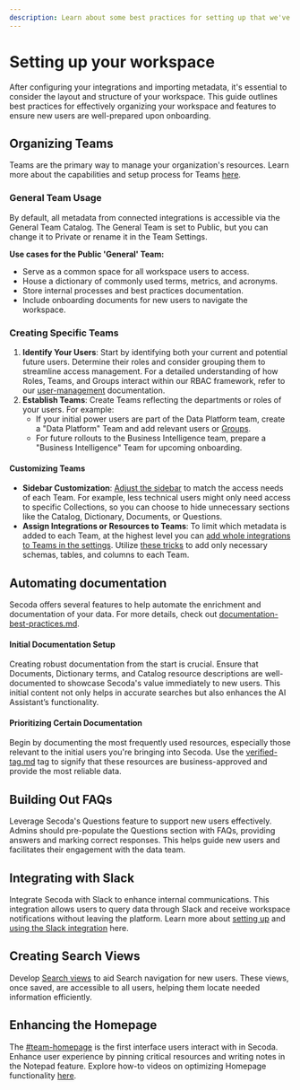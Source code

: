 ```yaml
---
description: Learn about some best practices for setting up that we've seen work well
---
```


# Setting up your workspace

After configuring your integrations and importing metadata, it's essential to consider the layout and structure of your workspace. This guide outlines best practices for effectively organizing your workspace and features to ensure new users are well-prepared upon onboarding.

## **Organizing Teams**

Teams are the primary way to manage your organization's resources. Learn more about the capabilities and setup process for Teams [here](../user-management/teams.md).

### **General Team Usage**

By default, all metadata from connected integrations is accessible via the General Team Catalog. The General Team is set to Public, but you can change it to Private or rename it in the Team Settings.

**Use cases for the Public 'General' Team:**

* Serve as a common space for all workspace users to access.
* House a dictionary of commonly used terms, metrics, and acronyms.
* Store internal processes and best practices documentation.
* Include onboarding documents for new users to navigate the workspace.

### **Creating Specific Teams**

1. **Identify Your Users**: Start by identifying both your current and potential future users. Determine their roles and consider grouping them to streamline access management. For a detailed understanding of how Roles, Teams, and Groups interact within our RBAC framework, refer to our [user-management](../user-management/ "mention") documentation.
2. **Establish Teams**: Create Teams reflecting the departments or roles of your users. For example:
   * If your initial power users are part of the Data Platform team, create a "Data Platform" Team and add relevant users or [Groups](../user-management/groups.md).
   * For future rollouts to the Business Intelligence team, prepare a "Business Intelligence" Team for upcoming onboarding.

#### **Customizing Teams**

* **Sidebar Customization**: [Adjust the sidebar](../user-management/teams.md#customizing-your-teams-sidebar) to match the access needs of each Team. For example, less technical users might only need access to specific Collections, so you can choose to hide unnecessary sections like the Catalog, Dictionary, Documents, or Questions.
* **Assign Integrations or Resources to Teams**: To limit which metadata is added to each Team, at the highest level you can [add whole integrations to Teams in the settings](../getting-started/secoda-as-an-admin/connect-your-data/#how-to-add-integrations). Utilize [these tricks](../features/catalog.md#limiting-resource-access-in-a-catalog) to add only necessary schemas, tables, and columns to each Team.&#x20;

## Automating documentation

Secoda offers several features to help automate the enrichment and documentation of your data. For more details, check out [documentation-best-practices.md](documentation-best-practices.md "mention").

#### **Initial Documentation Setup**&#x20;

Creating robust documentation from the start is crucial. Ensure that Documents, Dictionary terms, and Catalog resource descriptions are well-documented to showcase Secoda's value immediately to new users. This initial content not only helps in accurate searches but also enhances the AI Assistant’s functionality.

#### **Prioritizing Certain Documentation**&#x20;

Begin by documenting the most frequently used resources, especially those relevant to the initial users you're bringing into Secoda. Use the [verified-tag.md](../resource-and-metadata-management/tags/verified-tag.md "mention") tag to signify that these resources are business-approved and provide the most reliable data.

## **Building Out FAQs**&#x20;

Leverage Secoda's Questions feature to support new users effectively. Admins should pre-populate the Questions section with FAQs, providing answers and marking correct responses. This helps guide new users and facilitates their engagement with the data team.

## **Integrating with Slack**&#x20;

Integrate Secoda with Slack to enhance internal communications. This integration allows users to query data through Slack and receive workspace notifications without leaving the platform. Learn more about [setting up](slack-less-than-greater-than-questions-workflow.md) and [using the Slack integration](../integrations/productivity-tools/slack-connection/slack-user-guide.md) here.

## **Creating Search Views**&#x20;

Develop [Search views](../features/views.md) to aid Search navigation for new users. These views, once saved, are accessible to all users, helping them locate needed information efficiently.

## **Enhancing the Homepage**&#x20;

The [#team-homepage](../features/custom-homepage.md#team-homepage "mention") is the first interface users interact with in Secoda. Enhance user experience by pinning critical resources and writing notes in the Notepad feature. Explore how-to videos on optimizing Homepage functionality [here](../features/custom-homepage.md).
